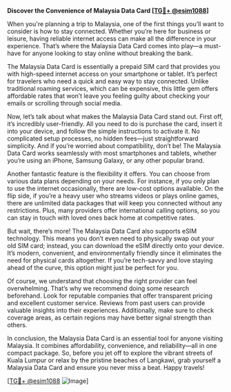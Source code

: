 **Discover the Convenience of Malaysia Data Card [[TG💪+ @esim1088](https://t.me/s/esim1088)]**

When you're planning a trip to Malaysia, one of the first things you’ll want to consider is how to stay connected. Whether you’re here for business or leisure, having reliable internet access can make all the difference in your experience. That’s where the Malaysia Data Card comes into play—a must-have for anyone looking to stay online without breaking the bank.

The Malaysia Data Card is essentially a prepaid SIM card that provides you with high-speed internet access on your smartphone or tablet. It’s perfect for travelers who need a quick and easy way to stay connected. Unlike traditional roaming services, which can be expensive, this little gem offers affordable rates that won’t leave you feeling guilty about checking your emails or scrolling through social media. 

Now, let’s talk about what makes the Malaysia Data Card stand out. First off, it’s incredibly user-friendly. All you need to do is purchase the card, insert it into your device, and follow the simple instructions to activate it. No complicated setup processes, no hidden fees—just straightforward simplicity. And if you’re worried about compatibility, don’t be! The Malaysia Data Card works seamlessly with most smartphones and tablets, whether you’re using an iPhone, Samsung Galaxy, or any other popular brand.

Another fantastic feature is the flexibility it offers. You can choose from various data plans depending on your needs. For instance, if you only plan to use the internet occasionally, there are low-cost options available. On the flip side, if you’re a heavy user who streams videos or plays online games, there are unlimited data packages that will keep you connected without any restrictions. Plus, many providers offer international calling options, so you can stay in touch with loved ones back home at competitive rates.

But wait, there’s more! The Malaysia Data Card also supports eSIM technology. This means you don’t even need to physically swap out your old SIM card; instead, you can download the eSIM directly onto your device. It’s modern, convenient, and environmentally friendly since it eliminates the need for physical cards altogether. If you’re tech-savvy and love staying ahead of the curve, this option might just be perfect for you.

Of course, we understand that choosing the right provider can feel overwhelming. That’s why we recommend doing some research beforehand. Look for reputable companies that offer transparent pricing and excellent customer service. Reviews from past users can provide valuable insights into their experiences. Additionally, make sure to check coverage areas, as certain regions may have better signal strength than others.

In conclusion, the Malaysia Data Card is an essential tool for anyone visiting Malaysia. It combines affordability, convenience, and reliability—all in one compact package. So, before you jet off to explore the vibrant streets of Kuala Lumpur or relax by the pristine beaches of Langkawi, grab yourself a Malaysia Data Card and ensure you never miss a beat. Happy travels!

[[TG💪+ @esim1088](https://t.me/s/esim1088) ![Image](https://i.postimg.cc/Y0z9fWf4/image.png)]